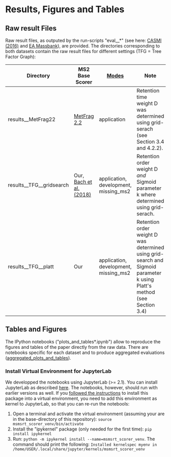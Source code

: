 # Results, Figures and Tables

## Raw result Files

Raw result files, as outputed by the run-scripts "eval__*" (see here: [CASMI (2016)](/msmsrt_scorer/experiments/CASMI_2016) and [EA Massbank](/msmsrt_scorer/experiments/EA_Massbank)), are provided. The directories corresponding to both datasets contain the raw result files for different settings (TFG = Tree Factor Graph):

| Directory | MS2 Base Scorer | [Modes](/msmsrt_scorer/experiments/CASMI_2016/eval__TFG.py#L155) | Note |
| --- | --- | --- | --- |
| results__MetFrag22 | [MetFrag 2.2](https://jcheminf.biomedcentral.com/articles/10.1186/s13321-016-0115-9) | application | Retention time weight D was determined using grid-serach (see Section 3.4 and 4.2.2). |
| results__TFG__gridsearch | Our, [Bach et al. (2018)](https://academic.oup.com/bioinformatics/article/34/17/i875/5093227) | application, development, missing_ms2 | Retention order weight D _and_ Sigmoid parameter k where determined using grid-serach. |
| results__TFG__platt | Our | application, development, missing_ms2 | Retention order weight D was determined using grid-search and Sigmoid parameter k using Platt's method (see Section 3.4) | 

## Tables and Figures

The IPython notebooks ("plots_and_tables*.ipynb") allow to reproduce the figures and tables of the paper directly from the raw data. There are notebooks specific for each dataset and to produce aggregated evaluations ([aggregated_plots_and_tables](/results/aggregated_plots_and_tables)).  

### Install Virtual Environment for JupyterLab

We developped the notebooks using JupyterLab (>= 2.1). You can install JupyterLab as described [here](https://github.com/jupyterlab/jupyterlab). The notebooks, however, should run with earlier versions as well. If you [followed the instructions](https://github.com/aalto-ics-kepaco/msms_rt_score_integration#install-into-a-virtual-environment) to install this package into a virtual environment, you need to add this environment as kernel to JupyterLab, so that you can re-run the notebools: 

1. Open a terminal and activate the virtual environment (assuming your are in the base-directory of this repository): ```source msmsrt_scorer_venv/bin/activate```
2. Install the "ipykernel" package (only needed for the first time): ```pip install ipykernel```
3. Run: ```python -m ipykernel install --name=msmsrt_scorer_venv```. The command should print the following: ```Installed kernelspec myenv in /home/USER/.local/share/jupyter/kernels/msmsrt_scorer_venv```
